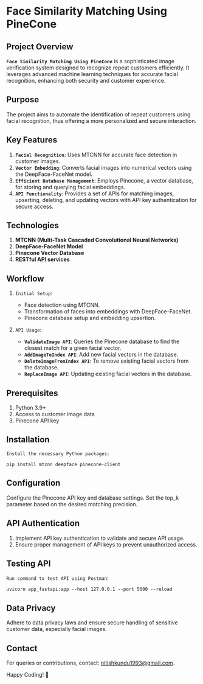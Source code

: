 # Face Similarity Matching Using PineCone #

## Project Overview ##
**`Face Similarity Matching Using PineCone`** is a sophisticated image verification system designed to recognize repeat customers efficiently. It leverages advanced machine learning techniques for accurate facial recognition, enhancing both security and customer experience.

## Purpose ##
The project aims to automate the identification of repeat customers using facial recognition, thus offering a more personalized and secure interaction.

## Key Features ##
1. **`Facial Recognition`**: Uses MTCNN for accurate face detection in customer images.
2. **`Vector Embedding`**: Converts facial images into numerical vectors using the DeepFace-FaceNet model.
3. **`Efficient Database Management`**: Employs Pinecone, a vector database, for storing and querying facial embeddings.
4. **`API Functionality`**: Provides a set of APIs for matching images, upserting, deleting, and updating vectors with API key authentication for secure access.


## Technologies ##
1. **MTCNN (Multi-Task Cascaded Convolutional Neural Networks)**
2. **DeepFace-FaceNet Model**
3. **Pinecone Vector Database**
4. **RESTful API services**


## Workflow ##
1. `Initial Setup`:
   * Face detection using MTCNN.
   * Transformation of faces into embeddings with DeepFace-FaceNet.
   * Pinecone database setup and embedding upsertion.

2. `API Usage`:
   * **`ValidateImage API`**: Queries the Pinecone database to find the closest match for a given facial vector.
   * **`AddImageToIndex API`**: Add new facial vectors in the database.
   * **`DeleteImageFromIndex API`**: To remove existing facial vectors from the database.
   * **`ReplaceImage API`**: Updating existing facial vectors in the database.


## Prerequisites ##
1. Python 3.9+
2. Access to customer image data
3. Pinecone API key


## Installation ##
`Install the necessary Python packages:`
```
pip install mtcnn deepface pinecone-client
```

## Configuration ##
Configure the Pinecone API key and database settings.
Set the top_k parameter based on the desired matching precision.

## API Authentication ##
1. Implement API key authentication to validate and secure API usage.
2. Ensure proper management of API keys to prevent unauthorized access.

## Testing API ##
`Run command to test API using Postman`:
```
uvicorn app_fastapi:app --host 127.0.0.1 --port 5000 --reload
```

## Data Privacy ##
Adhere to data privacy laws and ensure secure handling of sensitive customer data, especially facial images.


## Contact ##
For queries or contributions, contact: nitishkundu1993@gmail.com.

Happy Coding! 🚀
